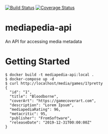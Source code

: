 [![Build Status](https://travis-ci.com/HammerMeetNail/mediapedia-api.svg?branch=master)](https://travis-ci.com/HammerMeetNail/mediapedia-api)
[![Coverage Status](https://coveralls.io/repos/github/HammerMeetNail/mediapedia-api/badge.svg?branch=master)](https://coveralls.io/github/HammerMeetNail/mediapedia-api?branch=master)
# mediapedia-api
An API for accessing media metadata

# Getting Started

```
$ docker build -t mediapedia-api:local .
$ docker-compose up -d
$ curl http://localhost/media/games/1?pretty
{
  "id": "1",
  "title": "Bloodborne",
  "coverArt": "https://gamecoverart.com",
  "description": "Lorem Ipsum",
  "mediapediaRating": 96,
  "metacritic": 95,
  "publisher": "FromSoftware",
  "releaseDate": "2019-12-31T00:00:00Z"
}
```
